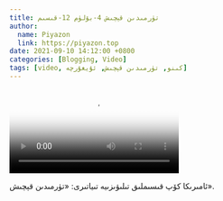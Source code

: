 ```yaml
---
title: تۈرمىدىن قېچىش 4-بۆلۈم 12-قىسىم
author:
  name: Piyazon
  link: https://piyazon.top
date: 2021-09-10 14:12:00 +0800
categories: [Blogging, Video]
tags: [video, كىنو, تۈرمىدىن قېچىش, ئۇيغۇرچە]
---
```


<style>
@import url(/assets/css/uyghur.css);
</style>

<video id="player" class="weixin_video" playsinline controls poster="https://gitlab.com/Alimjoo/cdn_img/-/raw/main/movie/pb/pb4.jpg"
  wxv="wxv_2183300442179371012" src="">

  <track kind="captions" label="English&Chinese" src="https://piyazon.top/storage/assets/subtitles/pb/s04e12.vtt" srclang="en&zh-CN"   />
</video>

ئامىرىكا كۆپ قىسىملىق تىلىۋىزىيە تىياتىرى: «تۈرمىدىن قېچىش».
